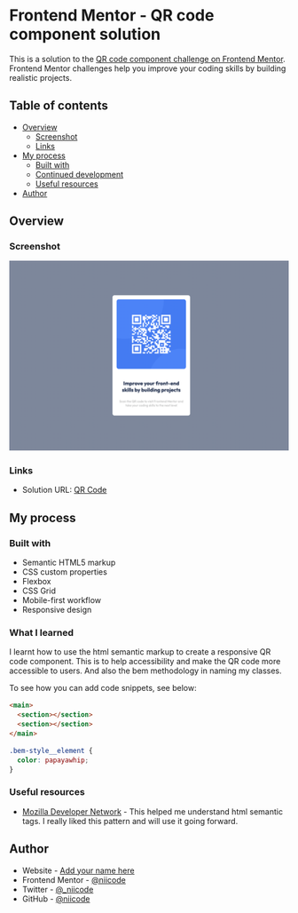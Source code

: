 # Frontend Mentor - QR code component solution

This is a solution to the [QR code component challenge on Frontend Mentor](https://www.frontendmentor.io/challenges/qr-code-component-iux_sIO_H). Frontend Mentor challenges help you improve your coding skills by building realistic projects. 

## Table of contents

- [Overview](#overview)
  - [Screenshot](#screenshot)
  - [Links](#links)
- [My process](#my-process)
  - [Built with](#built-with)
  - [Continued development](#continued-development)
  - [Useful resources](#useful-resources)
- [Author](#author)


## Overview

### Screenshot

![](./screenshot.png)


### Links

- Solution URL: [QR Code](https://niicode.github.io/qr-code-solution/)

## My process

### Built with

- Semantic HTML5 markup
- CSS custom properties
- Flexbox
- CSS Grid
- Mobile-first workflow
- Responsive design

### What I learned

I learnt how to use the html semantic markup to create a responsive QR code component. This is to help accessibility and make the QR code more accessible to users. And also the bem methodology in naming my classes.

To see how you can add code snippets, see below:

```html
<main>
  <section></section>
  <section></section>
</main>
```
```css
.bem-style__element {
  color: papayawhip;
}
```

### Useful resources

- [Mozilla Developer Network](https://developer.mozilla.org) - This helped me understand html semantic tags. I really liked this pattern and will use it going forward.

## Author

- Website - [Add your name here](https://www.your-site.com)
- Frontend Mentor - [@niicode](https://www.frontendmentor.io/profile/niicode)
- Twitter - [@_niicode](https://www.twitter.com/_niicode)
- GitHub - [@niicode](https://www.github.com/niicode)


